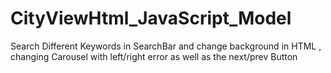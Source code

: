 # CityViewHtml_JavaScript_Model
Search Different Keywords in SearchBar and change background in HTML , changing Carousel with left/right error as well as the next/prev Button 

